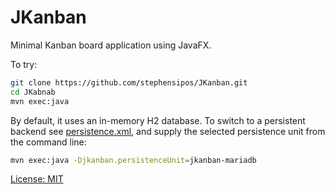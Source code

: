 # JKanban

Minimal Kanban board application using JavaFX.

To try:

```bash
git clone https://github.com/stephensipos/JKanban.git
cd JKabnab
mvn exec:java
```
By default, it uses an in-memory H2 database. To switch to a persistent backend
 see [persistence.xml](src/main/resources/META-INF/persistence.xml), and supply the selected persistence unit from the command line:

```bash
mvn exec:java -Djkanban.persistenceUnit=jkanban-mariadb
```

[License: MIT](LICENSE.txt)
